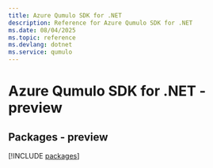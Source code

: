 ```yaml
---
title: Azure Qumulo SDK for .NET
description: Reference for Azure Qumulo SDK for .NET
ms.date: 08/04/2025
ms.topic: reference
ms.devlang: dotnet
ms.service: qumulo
---
```

# Azure Qumulo SDK for .NET - preview
## Packages - preview
[!INCLUDE [packages](qumulo-index.md)]